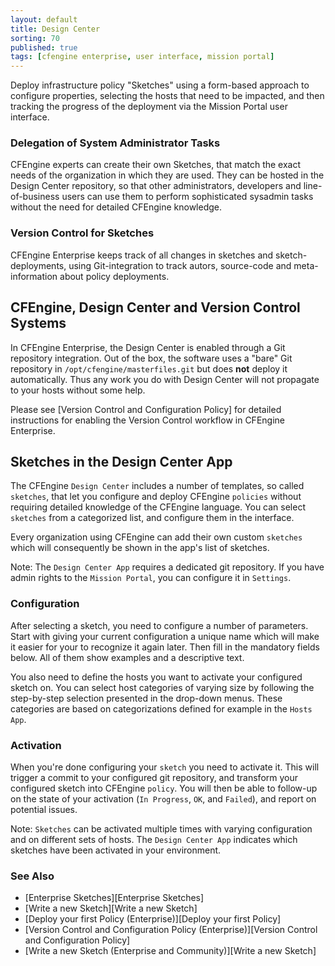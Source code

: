 ```yaml
---
layout: default
title: Design Center
sorting: 70
published: true
tags: [cfengine enterprise, user interface, mission portal]
---
```


Deploy infrastructure policy "Sketches" using a form-based approach to configure properties, selecting the hosts that need to be impacted, and then tracking the progress of the deployment via the Mission Portal user interface.  

### Delegation of System Administrator Tasks ###

CFEngine experts can create their own Sketches, that match the exact needs of the organization in which they are used. They can be hosted in the Design Center repository, so that other administrators, developers and line-of-business users can use them to perform sophisticated sysadmin tasks without the need for detailed CFEngine knowledge. 

### Version Control for Sketches ###

CFEngine Enterprise keeps track of all changes in sketches and sketch-deployments, using Git-integration to track autors, source-code and meta-information about policy deployments.

## CFEngine, Design Center and Version Control Systems ##

In CFEngine Enterprise, the Design Center is enabled through a Git
repository integration.  Out of the box, the software uses a "bare"
Git repository in `/opt/cfengine/masterfiles.git` but does **not**
deploy it automatically.  Thus any work you do with Design Center will
not propagate to your hosts without some help.

Please see [Version Control and Configuration Policy] for detailed
instructions for enabling the Version Control workflow in CFEngine
Enterprise.

## Sketches in the Design Center App ##

The CFEngine `Design Center` includes a number of templates, so called `sketches`, that let you configure and deploy CFEngine `policies` without requiring detailed knowledge of the CFEngine language. You can select `sketches` from a categorized list, and configure them in the interface.

Every organization using CFEngine can add their own custom `sketches` which will consequently be shown in the app's list of sketches.

Note: The `Design Center App` requires a dedicated git repository. If you have admin rights to the `Mission Portal`, you can configure it in `Settings`.

### Configuration ###

After selecting a sketch, you need to configure a number of parameters. Start with giving your current configuration a unique name which will make it easier for your to recognize it again later. Then fill in the mandatory fields below. All of them show examples and a descriptive text.

You also need to define the hosts you want to activate your configured sketch on. You can select host categories of varying size by following the step-by-step selection presented in the drop-down menus. These categories are based on categorizations defined for example in the `Hosts App`.

### Activation ###

When you're done configuring your `sketch` you need to activate it. This will trigger a commit to your configured git repository, and transform your configured sketch into CFEngine `policy`. You will then be able to follow-up on the state of your activation (`In Progress`, `OK`, and `Failed`), and report on potential issues.

Note: `Sketches` can be activated multiple times with varying configuration and on different sets of hosts. The `Design Center App` indicates which sketches have been activated in your environment.


### See Also ###

* [Enterprise Sketches][Enterprise Sketches]
* [Write a new Sketch][Write a new Sketch]
* [Deploy your first Policy (Enterprise)][Deploy your first Policy]
* [Version Control and Configuration Policy (Enterprise)][Version Control and Configuration Policy]
* [Write a new Sketch (Enterprise and Community)][Write a new Sketch]